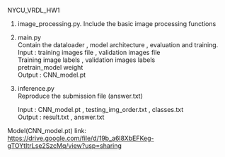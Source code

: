 NYCU_VRDL_HW1

1. image_processing.py. 
    Include the basic image processing functions  

2. main.py  
    Contain the dataloader , model architecture , evaluation and training.  
    Input : training images file , validation images file  
            Training image labels , validation images labels  
            pretrain_model weight          
    Output : CNN_model.pt  


3. inference.py  
    Reproduce the submission file (answer.txt)  
    
    Input : CNN_model.pt , testing_img_order.txt , classes.txt  
    Output : result.txt , answer.txt  
   
Model(CNN_model.pt) link: https://drive.google.com/file/d/19b_a6l8XbEFKeg-gTOYtItrLse2SzcMq/view?usp=sharing  

